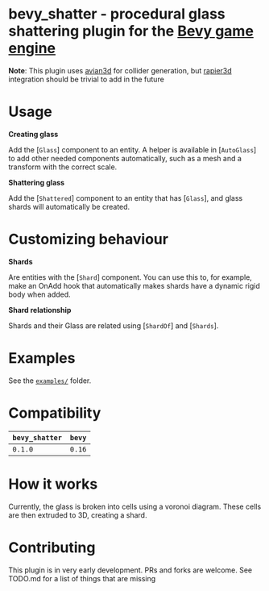 # **bevy_shatter** - procedural glass shattering plugin for the [Bevy game engine](https://bevyengine.org/)

**Note**: This plugin uses [avian3d](https://github.com/Jondolf/avian) for collider generation, but [rapier3d](https://rapier.rs/) integration should be trivial to add in the future

# Usage

**Creating glass**

Add the [`Glass`] component to an entity. A helper is available in [`AutoGlass`] to add other needed components automatically, such as a mesh and a transform with the correct scale.

**Shattering glass**

Add the [`Shattered`] component to an entity that has [`Glass`], and glass shards will automatically be created.
# Customizing behaviour

**Shards**

Are entities with the [`Shard`] component.
You can use this to, for example, make an OnAdd hook that automatically makes shards have a dynamic rigid body when added.

**Shard relationship**

Shards and their Glass are related using [`ShardOf`] and [`Shards`].

# Examples

See the [`examples/`](https://github.com/ivsop/bevy_shatter) folder.

# Compatibility

| `bevy_shatter` | `bevy` |
| :--            | :--    |
| `0.1.0`        | `0.16` |

# How it works

Currently, the glass is broken into cells using a voronoi diagram. These cells are then extruded to 3D, creating a shard.

# Contributing

This plugin is in very early development. PRs and forks are welcome. See TODO.md for a list of things that are missing
